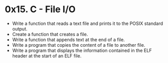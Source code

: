 # 0x15. C - File I/O
* Write a function that reads a text file and prints it to the POSIX standard output.
* Create a function that creates a file.
* Write a function that appends text at the end of a file.
* Write a program that copies the content of a file to another file.
* Write a program that displays the information contained in the ELF header at the start of an ELF file.
